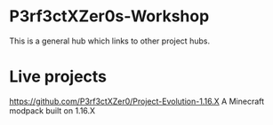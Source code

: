 # P3rf3ctXZer0s-Workshop
This is a general hub which links to other project hubs.

# Live projects
https://github.com/P3rf3ctXZer0/Project-Evolution-1.16.X
A Minecraft modpack built on 1.16.X
